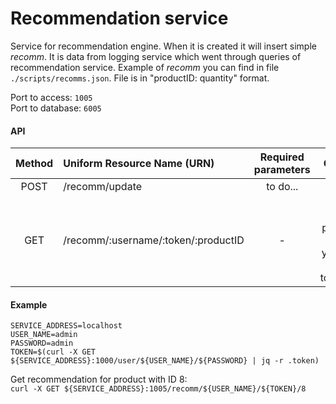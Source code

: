 # Recommendation service

Service for recommendation engine. 
When it is created it will insert simple *recomm*. It is data from logging service which went through queries of recommendation service.
Example of *recomm* you can find in file `./scripts/recomms.json`. File is in "productID: quantity" format.

Port to access: `1005`  
Port to database: `6005`

#### API
| Method | Uniform Resource Name (URN) | Required  parameters | Output | Description |
|:------:|:-----------------------------|:-------------------------------------:|:--------------------:|:--------------------------------------------------|
| POST | /recomm/update | to do... | - |  |
| GET | /recomm/:username/:token/:productID | - | Tree best product which you can buy together  | Get recommendation for product |

#### Example
```
SERVICE_ADDRESS=localhost
USER_NAME=admin
PASSWORD=admin
TOKEN=$(curl -X GET ${SERVICE_ADDRESS}:1000/user/${USER_NAME}/${PASSWORD} | jq -r .token)
```

Get recommendation for product with ID 8:  
`curl -X GET ${SERVICE_ADDRESS}:1005/recomm/${USER_NAME}/${TOKEN}/8`
